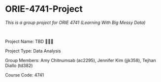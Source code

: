 # ORIE-4741-Project
<i>This is a group project for ORIE 4741 (Learning With Big Messy Data)</i>

<br>

Project Name: TBD 🙌🤖🙌

Project Type: Data Analysis

Group Members: Amy Chitnumsab (ac2295), Jennifer Kim (jjk358), Tejhan Diallo (td382)

Course Code: 4741